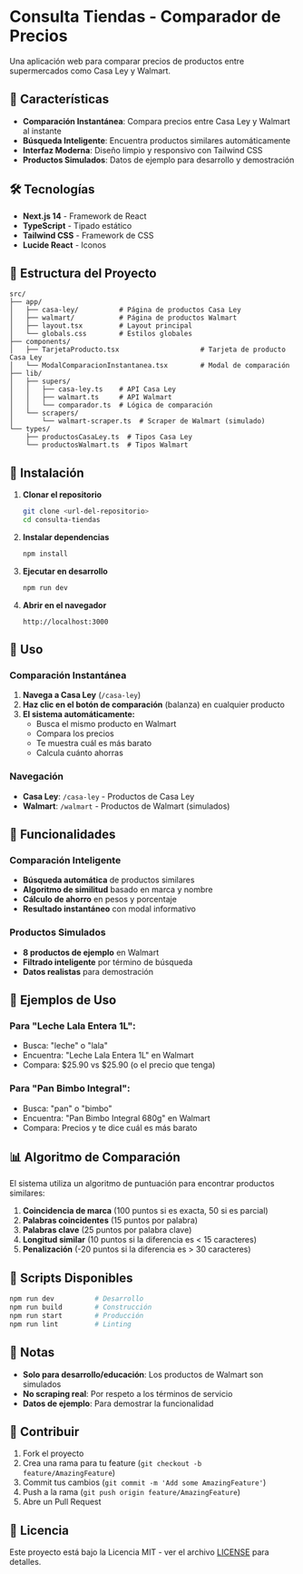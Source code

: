 # Consulta Tiendas - Comparador de Precios

Una aplicación web para comparar precios de productos entre supermercados como Casa Ley y Walmart.

## 🚀 Características

- **Comparación Instantánea**: Compara precios entre Casa Ley y Walmart al instante
- **Búsqueda Inteligente**: Encuentra productos similares automáticamente
- **Interfaz Moderna**: Diseño limpio y responsivo con Tailwind CSS
- **Productos Simulados**: Datos de ejemplo para desarrollo y demostración

## 🛠️ Tecnologías

- **Next.js 14** - Framework de React
- **TypeScript** - Tipado estático
- **Tailwind CSS** - Framework de CSS
- **Lucide React** - Iconos

## 📁 Estructura del Proyecto

```
src/
├── app/
│   ├── casa-ley/          # Página de productos Casa Ley
│   ├── walmart/           # Página de productos Walmart
│   ├── layout.tsx         # Layout principal
│   └── globals.css        # Estilos globales
├── components/
│   ├── TarjetaProducto.tsx                    # Tarjeta de producto Casa Ley
│   └── ModalComparacionInstantanea.tsx        # Modal de comparación
├── lib/
│   ├── supers/
│   │   ├── casa-ley.ts    # API Casa Ley
│   │   ├── walmart.ts     # API Walmart
│   │   └── comparador.ts  # Lógica de comparación
│   └── scrapers/
│       └── walmart-scraper.ts  # Scraper de Walmart (simulado)
└── types/
    ├── productosCasaLey.ts  # Tipos Casa Ley
    └── productosWalmart.ts  # Tipos Walmart
```

## 🚀 Instalación

1. **Clonar el repositorio**
   ```bash
   git clone <url-del-repositorio>
   cd consulta-tiendas
   ```

2. **Instalar dependencias**
   ```bash
   npm install
   ```

3. **Ejecutar en desarrollo**
   ```bash
   npm run dev
   ```

4. **Abrir en el navegador**
   ```
   http://localhost:3000
   ```

## 📱 Uso

### Comparación Instantánea

1. **Navega a Casa Ley** (`/casa-ley`)
2. **Haz clic en el botón de comparación** (balanza) en cualquier producto
3. **El sistema automáticamente:**
   - Busca el mismo producto en Walmart
   - Compara los precios
   - Te muestra cuál es más barato
   - Calcula cuánto ahorras

### Navegación

- **Casa Ley**: `/casa-ley` - Productos de Casa Ley
- **Walmart**: `/walmart` - Productos de Walmart (simulados)

## 🔧 Funcionalidades

### Comparación Inteligente
- **Búsqueda automática** de productos similares
- **Algoritmo de similitud** basado en marca y nombre
- **Cálculo de ahorro** en pesos y porcentaje
- **Resultado instantáneo** con modal informativo

### Productos Simulados
- **8 productos de ejemplo** en Walmart
- **Filtrado inteligente** por término de búsqueda
- **Datos realistas** para demostración

## 🎯 Ejemplos de Uso

### Para "Leche Lala Entera 1L":
- Busca: "leche" o "lala"
- Encuentra: "Leche Lala Entera 1L" en Walmart
- Compara: $25.90 vs $25.90 (o el precio que tenga)

### Para "Pan Bimbo Integral":
- Busca: "pan" o "bimbo"
- Encuentra: "Pan Bimbo Integral 680g" en Walmart
- Compara: Precios y te dice cuál es más barato

## 📊 Algoritmo de Comparación

El sistema utiliza un algoritmo de puntuación para encontrar productos similares:

1. **Coincidencia de marca** (100 puntos si es exacta, 50 si es parcial)
2. **Palabras coincidentes** (15 puntos por palabra)
3. **Palabras clave** (25 puntos por palabra clave)
4. **Longitud similar** (10 puntos si la diferencia es < 15 caracteres)
5. **Penalización** (-20 puntos si la diferencia es > 30 caracteres)

## 🚀 Scripts Disponibles

```bash
npm run dev          # Desarrollo
npm run build        # Construcción
npm run start        # Producción
npm run lint         # Linting
```

## 📝 Notas

- **Solo para desarrollo/educación**: Los productos de Walmart son simulados
- **No scraping real**: Por respeto a los términos de servicio
- **Datos de ejemplo**: Para demostrar la funcionalidad

## 🤝 Contribuir

1. Fork el proyecto
2. Crea una rama para tu feature (`git checkout -b feature/AmazingFeature`)
3. Commit tus cambios (`git commit -m 'Add some AmazingFeature'`)
4. Push a la rama (`git push origin feature/AmazingFeature`)
5. Abre un Pull Request

## 📄 Licencia

Este proyecto está bajo la Licencia MIT - ver el archivo [LICENSE](LICENSE) para detalles.
